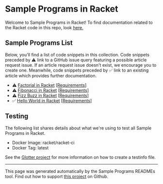 # Sample Programs in Racket

Welcome to Sample Programs in Racket! To find documentation related to the Racket code in this repo, look [here.](https://sample-programs.therenegadecoder.com/languages/racket)

## Sample Programs List

Below, you'll find a list of code snippets in this collection. Code snippets preceded by :warning: link to a GitHub issue query featuring a possible article request issue. If an article request issue doesn't exist, we encourage you to create one. Meanwhile, code snippets preceded by :white_check_mark: link to an existing article which provides further documentation.

- :warning: [Factorial in Racket](https://github.com//TheRenegadeCoder/sample-programs-website/issues?utf8=%E2%9C%93&q=is%3Aissue+is%3Aopen+factorial+racket) [[Requirements](https://sample-programs.therenegadecoder.com/projects/factorial)]
- :warning: [Fibonacci in Racket](https://github.com//TheRenegadeCoder/sample-programs-website/issues?utf8=%E2%9C%93&q=is%3Aissue+is%3Aopen+fibonacci+racket) [[Requirements](https://sample-programs.therenegadecoder.com/projects/fibonacci)]
- :warning: [Fizz Buzz in Racket](https://github.com//TheRenegadeCoder/sample-programs-website/issues?utf8=%E2%9C%93&q=is%3Aissue+is%3Aopen+fizz+buzz+racket) [[Requirements](https://sample-programs.therenegadecoder.com/projects/fizz-buzz)]
- :white_check_mark: [Hello World in Racket](https://sample-programs.therenegadecoder.com/projects/hello-world/racket) [[Requirements](https://sample-programs.therenegadecoder.com/projects/hello-world)]

## Testing

The following list shares details about what we're using to test all Sample Programs in Racket.

- Docker Image: racket/racket-ci
- Docker Tag: latest

See the [Glotter project](https://github.com/auroq/glotter) for more information on how to create a testinfo file.

---

This page was generated automatically by the Sample Programs READMEs tool. Find out how to support [this project](https://github.com/TheRenegadeCoder/sample-programs-readmes) on Github.